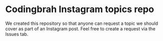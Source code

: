 # Codingbrah Instagram topics repo

We created this repository so that anyone can request a topic we should cover as part of an Instagram post.
Feel free to create a request via the Issues tab.
